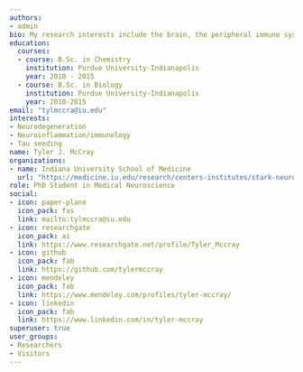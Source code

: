 ```yaml
---
authors:
- admin
bio: My research interests include the brain, the peripheral immune system, and the interface between them in context-dependent states.
education:
  courses:
  - course: B.Sc. in Chemistry
    institution: Purdue University-Indianapolis
    year: 2010 - 2015
  - course: B.Sc. in Biology
    institution: Purdue University-Indianapolis
    year: 2010-2015
email: "tylmccra@iu.edu"
interests:
- Neurodegeneration 
- Neuroinflammation/immunology
- Tau seeding
name: Tyler J. McCray
organizations:
- name: Indiana University School of Medicine
  url: "https://medicine.iu.edu/research/centers-institutes/stark-neurosciences/"
role: PhD Student in Medical Neuroscience
social:
- icon: paper-plane
  icon_pack: fas
  link: mailto:tylmccra@iu.edu
- icon: researchgate
  icon_pack: ai
  link: https://www.researchgate.net/profile/Tyler_Mccray
- icon: github
  icon_pack: fab
  link: https://github.com/tylermccray
- icon: mendeley
  icon_pack: fab
  link: https://www.mendeley.com/profiles/tyler-mccray/
- icon: linkedin
  icon_pack: fab
  link: https://www.linkedin.com/in/tyler-mccray
superuser: true
user_groups:
- Researchers
- Visitors
---
```


